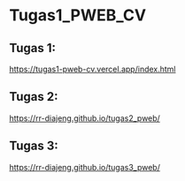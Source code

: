 # Tugas1_PWEB_CV

## Tugas 1:
https://tugas1-pweb-cv.vercel.app/index.html 

## Tugas 2:
https://rr-diajeng.github.io/tugas2_pweb/

## Tugas 3:  
https://rr-diajeng.github.io/tugas3_pweb/ 
